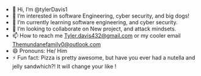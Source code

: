 - 👋 Hi, I’m @tylerDavis1
- 👀 I’m interested in software Engineering, cyber security, and big dogs!
- 🌱 I’m currently learning software engineering, and cyber security. 
- 💞️ I’m looking to collaborate on New project, and attack mindsets. 
- 📫 How to reach me Tyler.davis432@gmail.com or my cooler email Themundanefamily0@outlook.com 
- 😄 Pronouns: He/ Him
- ⚡ Fun fact: Pizza is pretty awesome, but have you ever had a nutella and jelly sandwhich?! It will change your like ! 

<!---
tylerDavis1/tylerDavis1 is a ✨ special ✨ repository because its `README.md` (this file) appears on your GitHub profile.
You can click the Preview link to take a look at your changes.
--->
